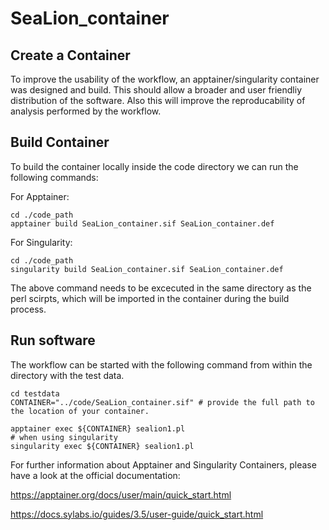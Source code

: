 # SeaLion_container

## Create a Container 

To improve the usability of the workflow, an apptainer/singularity container was designed and build. 
This should allow a broader and user friendliy distribution of the software. Also this will improve the reproducability of analysis performed by the workflow.

## Build Container

To build the container locally inside the code directory we can run the following commands:

For Apptainer: 
```
cd ./code_path
apptainer build SeaLion_container.sif SeaLion_container.def
```

For Singularity:
```
cd ./code_path
singularity build SeaLion_container.sif SeaLion_container.def
```


The above command needs to be excecuted in the same directory as the perl scirpts, which will be imported in the container during the build process.


## Run software 

The workflow can be started with the following command from within the directory with the test data.


```
cd testdata
CONTAINER="../code/SeaLion_container.sif" # provide the full path to the location of your container.

apptainer exec ${CONTAINER} sealion1.pl
# when using singularity
singularity exec ${CONTAINER} sealion1.pl
```


For further information about Apptainer and Singularity Containers, please have a look at the official documentation:

https://apptainer.org/docs/user/main/quick_start.html

https://docs.sylabs.io/guides/3.5/user-guide/quick_start.html

